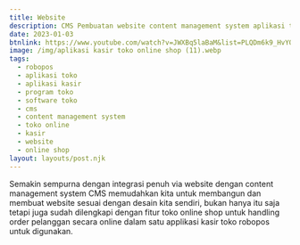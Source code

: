 ```yaml
---
title: Website
description: CMS Pembuatan website content management system aplikasi toko.
date: 2023-01-03
btnlink: https://www.youtube.com/watch?v=JWXBq5laBaM&list=PLQDm6k9_HvYOZhWmyyL0Io-KwPwmo7Kzc&index=1
image: /img/aplikasi kasir toko online shop (11).webp
tags:
  - robopos
  - aplikasi toko
  - aplikasi kasir
  - program toko
  - software toko
  - cms
  - content management system
  - toko online
  - kasir
  - website
  - online shop
layout: layouts/post.njk
---
```


Semakin sempurna dengan integrasi penuh via website dengan content management system CMS memudahkan kita untuk membangun dan membuat website sesuai dengan desain kita sendiri, bukan hanya itu saja tetapi juga sudah dilengkapi dengan fitur toko online shop untuk handling order pelanggan secara online dalam satu applikasi kasir toko robopos untuk digunakan.
